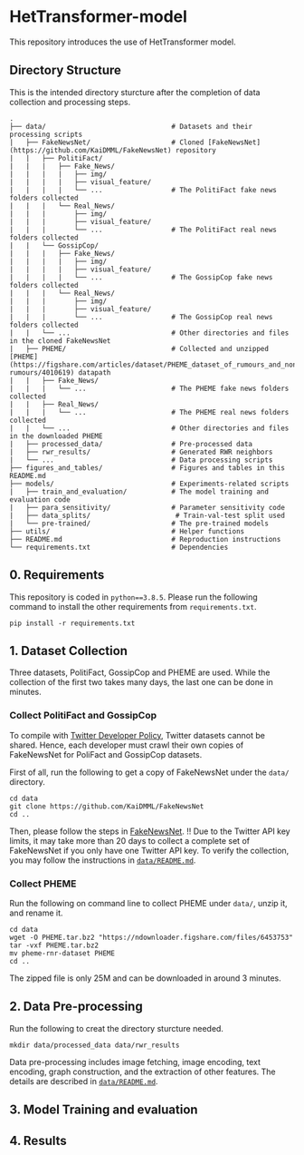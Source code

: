 # HetTransformer-model
This repository introduces the use of HetTransformer model.

## Directory Structure
This is the intended directory sturcture after the completion of data collection and processing steps.
```
.
├── data/                               # Datasets and their processing scripts
|   ├── FakeNewsNet/                    # Cloned [FakeNewsNet](https://github.com/KaiDMML/FakeNewsNet) repository
|   |   ├── PolitiFact/
|   |   |   ├── Fake_News/
|   |   |   |   ├── img/
|   |   |   |   ├── visual_feature/
|   |   |   |   └── ...                 # The PolitiFact fake news folders collected
|   |   |   └── Real_News/
|   |   |       ├── img/
|   |   |       ├── visual_feature/
|   |   |       └── ...                 # The PolitiFact real news folders collected
|   |   └── GossipCop/
|   |   |   ├── Fake_News/
|   |   |   |   ├── img/
|   |   |   |   ├── visual_feature/
|   |   |   |   └── ...                 # The GossipCop fake news folders collected
|   |   |   └── Real_News/
|   |   |       ├── img/
|   |   |       ├── visual_feature/
|   |   |       └── ...                 # The GossipCop real news folders collected
|   |   └── ...                         # Other directories and files in the cloned FakeNewsNet
|   ├── PHEME/                          # Collected and unzipped [PHEME](https://figshare.com/articles/dataset/PHEME_dataset_of_rumours_and_non-rumours/4010619) datapath
|   |   ├── Fake_News/
|   |   |   └── ...                     # The PHEME fake news folders collected
|   |   ├── Real_News/
|   |   |   └── ...                     # The PHEME real news folders collected
|   |   └── ...                         # Other directories and files in the downloaded PHEME
|   ├── processed_data/                 # Pre-processed data
|   ├── rwr_results/                    # Generated RWR neighbors
|   └── ...                             # Data processing scripts
├── figures_and_tables/                 # Figures and tables in this README.md 
├── models/                             # Experiments-related scripts
|   ├── train_and_evaluation/           # The model training and evaluation code
|   ├── para_sensitivity/               # Parameter sensitivity code
|   ├── data_splits/                     # Train-val-test split used
|   └── pre-trained/                    # The pre-trained models
├── utils/                              # Helper functions
├── README.md                           # Reproduction instructions
└── requirements.txt                    # Dependencies
```

## 0. Requirements
This repository is coded in `python==3.8.5`.
Please run the following command to install the other requirements from `requirements.txt`.
```
pip install -r requirements.txt
```

## 1. Dataset Collection
Three datasets, PolitiFact, GossipCop and PHEME are used. While the collection of the first two takes many days, the last one can be done in minutes.

### Collect PolitiFact and GossipCop
To compile with [Twitter Developer Policy](https://developer.twitter.com/en/developer-terms/policy), Twitter datasets cannot be shared. Hence, each developer must crawl their own copies of FakeNewsNet for PoliFact and GossipCop datasets. 

First of all, run the following to get a copy of FakeNewsNet under the `data/` directory.
```
cd data
git clone https://github.com/KaiDMML/FakeNewsNet
cd ..
```
Then, please follow the steps in [FakeNewsNet](https://github.com/KaiDMML/FakeNewsNet).
!! Due to the Twitter API key limits, it may take more than 20 days to collect a complete set of FakeNewsNet if you only have one Twitter API key. To verify the collection, you may follow the instructions in [`data/README.md`](https://github.com/HetTransformer/HetTransformer-model/tree/main/data).

### Collect PHEME
Run the following on command line to collect PHEME under `data/`, unzip it, and rename it.
```
cd data
wget -O PHEME.tar.bz2 "https://ndownloader.figshare.com/files/6453753"
tar -vxf PHEME.tar.bz2
mv pheme-rnr-dataset PHEME
cd ..
```
The zipped file is only 25M and can be downloaded in around 3 minutes.

## 2. Data Pre-processing
Run the following to creat the directory sturcture needed.
```
mkdir data/processed_data data/rwr_results
```
Data pre-processing includes image fetching, image encoding, text encoding, graph construction, and the extraction of other features.
The details are described in [`data/README.md`](https://github.com/HetTransformer/HetTransformer-model/tree/main/data).

## 3. Model Training and evaluation
## 4. Results
